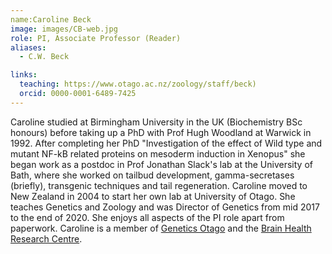 ```yaml
---
name:Caroline Beck
image: images/CB-web.jpg
role: PI, Associate Professor (Reader)
aliases:
  - C.W. Beck

links:
  teaching: https://www.otago.ac.nz/zoology/staff/beck)
  orcid: 0000-0001-6489-7425
---
```


Caroline studied at Birmingham University in the UK (Biochemistry BSc honours) before taking up a PhD with Prof Hugh Woodland at Warwick in 1992. After completing her PhD "Investigation of the effect of Wild type and mutant NF-kB related proteins on mesoderm induction in Xenopus" she began work as a postdoc in Prof Jonathan Slack's lab at the University of Bath, where she worked on tailbud development, gamma-secretases (briefly), transgenic techniques and tail regeneration. Caroline moved to New Zealand in 2004 to start her own lab at University of Otago. She teaches Genetics and Zoology and was Director of Genetics from mid 2017 to the end of 2020. She enjoys all aspects of the PI role apart from paperwork. Caroline is a member of [Genetics Otago](https://blogs.otago.ac.nz/go/) and the [Brain Health Research Centre](https://www.otago.ac.nz/bhrc).
>


